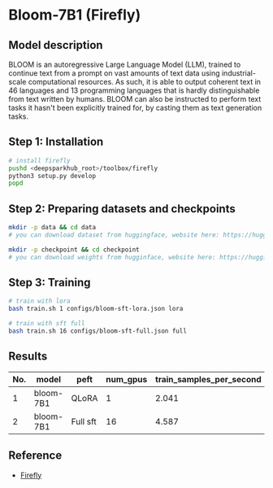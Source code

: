 # Bloom-7B1 (Firefly)

## Model description

BLOOM is an autoregressive Large Language Model (LLM), trained to continue text from a prompt on vast amounts of text
data using industrial-scale computational resources. As such, it is able to output coherent text in 46 languages and 13
programming languages that is hardly distinguishable from text written by humans. BLOOM can also be instructed to
perform text tasks it hasn't been explicitly trained for, by casting them as text generation tasks.

## Step 1: Installation

```sh
# install firefly
pushd <deepsparkhub_root>/toolbox/firefly
python3 setup.py develop
popd
```

## Step 2: Preparing datasets and checkpoints

```sh
mkdir -p data && cd data
# you can download dataset from huggingface, website here: https://huggingface.co/datasets/BelleGroup/school_math_0.25M
```

```sh
mkdir -p checkpoint && cd checkpoint
# you can download weights from hugginface, website here: https://huggingface.co/bigscience/bloom-7b1
```

## Step 3: Training

```sh
# train with lora
bash train.sh 1 configs/bloom-sft-lora.json lora

# train with sft full 
bash train.sh 16 configs/bloom-sft-full.json full
```

## Results

| No. | model     | peft     | num_gpus | train_samples_per_second | train_steps_per_second |
|-----|-----------|----------|----------|--------------------------|------------------------|
| 1   | bloom-7B1 | QLoRA    | 1        | 2.041                    | 0.128                  |
| 2   | bloom-7B1 | Full sft | 16       | 4.587                    | 0.072                  |

## Reference

- [Firefly](https://github.com/yangjianxin1/Firefly)
